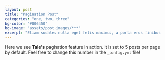 ```yaml
---
layout: post
title: "Pagination Post"
categories: "one, two, three"
bg-color: "#006450"
bg-image: "assets/post-images/***"
excerpt: "Etiam sodales nulla eget felis maximus, a porta eros finibus. Maecenas libero mi, aliquet sed metus sit amet, vestibulum vulputate ex. Phasellus blandit eget tellus et varius. Vivamus sit amet."
---
```


Here we see **Tale's** pagination feature in action. It is set to 5 posts per page by default. Feel free to change this number in the `_config.yml` file!
